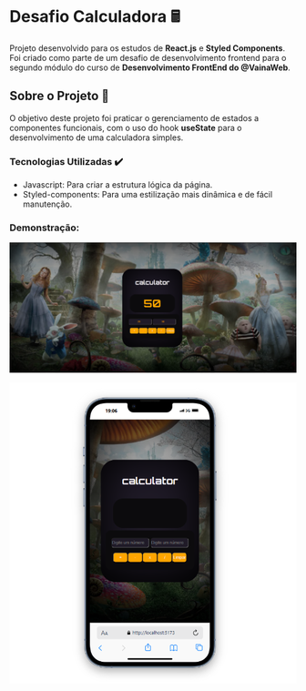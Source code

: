 # Desafio Calculadora 🖩
Projeto desenvolvido para os estudos de **React.js** e **Styled Components**. Foi criado como parte de um desafio de desenvolvimento frontend para o segundo módulo do curso de **Desenvolvimento FrontEnd do @VainaWeb**.

## Sobre o Projeto 🚀
O objetivo deste projeto foi praticar o gerenciamento de estados a componentes funcionais, com o uso do hook **useState** para o desenvolvimento de uma calculadora simples.

### Tecnologias Utilizadas ✔️
- Javascript: Para criar a estrutura lógica da página.
- Styled-components: Para uma estilização mais dinâmica e de fácil manutenção.


### Demonstração:

![Versão desktop](/public/desktop.png)


![Versão mobile](/public/mobile.png)

